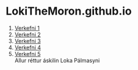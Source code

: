# LokiTheMoron.github.io
1. [Verkefni 1](https://lokithemoron.github.io/Verkefni%201/Verkefni-1-Loki.html)
2. [Verkefni 2](https://lokithemoron.github.io/Verkefni%202/Verkefni-2-Loki.html)
3. [Verkefni 3](https://lokithemoron.github.io/Verkefni%203/Verkefni-3-OG-Loki.html)
4. [Verkefni 4](https://lokithemoron.github.io/Verkefni%204/Verkefni-4-Loki.html)
5. [Verkefni 5](https://lokithemoron.github.io/Verkefni%205/Verkefni-5-Loki.html) <br/>
Allur réttur áskilin Loka Pálmasyni

